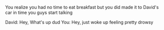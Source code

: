 You realize you had no time to eat breakfast but you did made it to David's car in time you guys start talking

David: Hey, What's up dud
You: Hey, just woke up feeling pretty drowsy